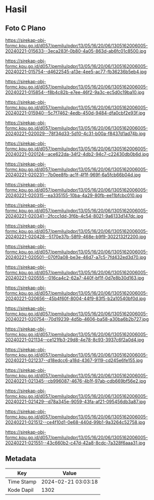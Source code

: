 # Hasil

## Foto C Plano

https://sirekap-obj-formc.kpu.go.id/d057/pemilu/pdpr/13/05/16/20/06/1305162006005-20240221-015633--3eca283f-0b80-4a05-863d-ab6fc01c8500.jpg

https://sirekap-obj-formc.kpu.go.id/d057/pemilu/pdpr/13/05/16/20/06/1305162006005-20240221-015754--d4622545-a13e-4ee5-ac77-fb36236b5eb4.jpg

https://sirekap-obj-formc.kpu.go.id/d057/pemilu/pdpr/13/05/16/20/06/1305162006005-20240221-015854--f8b4c82b-e7ee-46f2-9a3c-ec5d0c19ba10.jpg

https://sirekap-obj-formc.kpu.go.id/d057/pemilu/pdpr/13/05/16/20/06/1305162006005-20240221-015940--5c7f7462-4edb-450d-9484-dfa0cbf2e93f.jpg

https://sirekap-obj-formc.kpu.go.id/d057/pemilu/pdpr/13/05/16/20/06/1305162006005-20240221-020029--78f34d33-5d10-4c31-b00a-f8437d1ad74b.jpg

https://sirekap-obj-formc.kpu.go.id/d057/pemilu/pdpr/13/05/16/20/06/1305162006005-20240221-020124--ace622da-34f2-4db2-94c7-c22430db0b6d.jpg

https://sirekap-obj-formc.kpu.go.id/d057/pemilu/pdpr/13/05/16/20/06/1305162006005-20240221-020231--7b0ee8fb-ac1f-4f1f-969f-6a5fcb66b04d.jpg

https://sirekap-obj-formc.kpu.go.id/d057/pemilu/pdpr/13/05/16/20/06/1305162006005-20240221-020315--ea335155-10ba-4a29-80fb-ee11bfcbc010.jpg

https://sirekap-obj-formc.kpu.go.id/d057/pemilu/pdpr/13/05/16/20/06/1305162006005-20240221-020341--2fccc1dd-3f6b-4c54-8021-9a6133d147dc.jpg

https://sirekap-obj-formc.kpu.go.id/d057/pemilu/pdpr/13/05/16/20/06/1305162006005-20240221-020428--5170e37b-58f9-468e-b9f9-3022132f2200.jpg

https://sirekap-obj-formc.kpu.go.id/d057/pemilu/pdpr/13/05/16/20/06/1305162006005-20240221-020501--070f0a08-be3e-46d7-a7c5-7fd432ed3d70.jpg

https://sirekap-obj-formc.kpu.go.id/d057/pemilu/pdpr/13/05/16/20/06/1305162006005-20240221-020555--016ca4c2-62a7-440f-bf1f-0d7e8b30d163.jpg

https://sirekap-obj-formc.kpu.go.id/d057/pemilu/pdpr/13/05/16/20/06/1305162006005-20240221-020656--45b4f60f-8004-44f9-83f5-b2a10540bf0d.jpg

https://sirekap-obj-formc.kpu.go.id/d057/pemilu/pdpr/13/05/16/20/06/1305162006005-20240221-020754--70d19239-4d5b-4606-ba58-a30ba6b2b727.jpg

https://sirekap-obj-formc.kpu.go.id/d057/pemilu/pdpr/13/05/16/20/06/1305162006005-20240221-021134--ce121fb3-29d8-4e78-8c93-3937c6f2a0d4.jpg

https://sirekap-obj-formc.kpu.go.id/d057/pemilu/pdpr/13/05/16/20/06/1305162006005-20240221-021237--d18edcc6-a18d-4367-9119-cd245e6fe155.jpg

https://sirekap-obj-formc.kpu.go.id/d057/pemilu/pdpr/13/05/16/20/06/1305162006005-20240221-021345--cb996087-4676-4b1f-97ab-cdb669bf56e2.jpg

https://sirekap-obj-formc.kpu.go.id/d057/pemilu/pdpr/13/05/16/20/06/1305162006005-20240221-021429--d78a345e-9059-43fa-af21-095456db3a87.jpg

https://sirekap-obj-formc.kpu.go.id/d057/pemilu/pdpr/13/05/16/20/06/1305162006005-20240221-021512--ce4f10d1-0e68-440d-99b1-9a3264c52758.jpg

https://sirekap-obj-formc.kpu.go.id/d057/pemilu/pdpr/13/05/16/20/06/1305162006005-20240221-021551--43c660b2-c47d-42a8-8cdc-7a328f6aaa31.jpg


## Metadata

| Key        | Value               |
| ---------- | ------------------- |
| Time Stamp | 2024-02-21 03:03:18 |
| Kode Dapil | 1302                |



